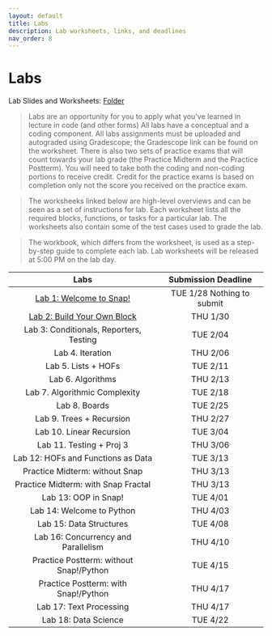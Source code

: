 ```yaml
---
layout: default
title: Labs
description: Lab worksheets, links, and deadlines
nav_order: 8
---
```

# Labs

Lab Slides and Worksheets: [Folder](https://drive.google.com/drive/folders/1z6518_Tq-_wgIOnwOTZUg6O8sBNtHJAc?usp=sharing)

> Labs are an opportunity for you to apply what you've learned in lecture in code (and other forms) All labs have a conceptual and a coding component. All labs assignments must be uploaded and autograded using Gradescope; the Gradescope link can be found on the worksheet. There is also two sets of practice exams that will count towards your lab grade (the Practice Midterm and the Practice Postterm). You will need to take both the coding and non-coding portions to receive credit. Credit for the practice exams is based on completion only not the score you received on the practice exam. 

> The worksheeks linked below are high-level overviews and can be seen as a set of instructions for  lab. Each worksheet lists all the required blocks, functions, or tasks for a particular lab. The worksheets also contain some of the test cases used to grade the lab.

> The workbook, which differs from the worksheet, is used as a step-by-step guide to complete each lab. Lab worksheets will be released at 5:00 PM on the lab day. 

| Labs                                       | Submission Deadline       |
| :----:                                     | :----:                     |
| [Lab 1: Welcome to Snap!](https://docs.google.com/document/d/1A-e8t_ow2SamdUqJC9tfT11-ZaCn351NW3CpD-KvxN8/edit?usp=drive_link)                    | TUE 1/28 Nothing to submit |
| [Lab 2: Build Your Own Block](https://docs.google.com/document/d/1ewb7nT9CGZRqnbbYmKWaqXJHDqq6Nn0Y8vNOjgaMrBk/edit?tab=t.0#heading=h.ew4i1encppj2)                 | THU 1/30                   |
| Lab 3: Conditionals, Reporters, Testing     | TUE 2/04                   |
| Lab 4. Iteration                            | THU 2/06                   |
| Lab 5. Lists + HOFs                         | TUE 2/11                   |
| Lab 6. Algorithms                           | THU 2/13                   |
| Lab 7. Algorithmic Complexity               | TUE 2/18                   |
| Lab 8. Boards                               | TUE 2/25                   |
| Lab 9. Trees + Recursion                     | THU 2/27                   |
| Lab 10. Linear Recursion                     | TUE 3/04                   |
| Lab 11. Testing + Proj 3                     | THU 3/06                   |
| Lab 12: HOFs and Functions as Data           | TUE 3/13                   |
| Practice Midterm: without Snap               | THU 3/13                   |
| Practice Midterm: with Snap Fractal          | THU 3/13                   |
| Lab 13: OOP in Snap!                          | TUE 4/01                   |
| Lab 14: Welcome to Python                     | THU 4/03                   |
| Lab 15: Data Structures                       | TUE 4/08                   |
| Lab 16: Concurrency and Parallelism           | THU 4/10                   |
| Practice Postterm: without Snap!/Python       | TUE 4/15                   |
| Practice Postterm: with Snap!/Python          | THU 4/17                   |
| Lab 17: Text Processing                       | THU 4/17                   |
| Lab 18: Data Science                          | TUE 4/22                   |





